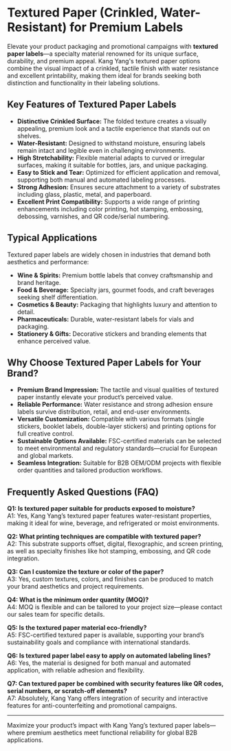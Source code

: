 # Textured Paper (Crinkled, Water-Resistant) for Premium Labels

Elevate your product packaging and promotional campaigns with **textured paper labels**—a specialty material renowned for its unique surface, durability, and premium appeal. Kang Yang's textured paper options combine the visual impact of a crinkled, tactile finish with water resistance and excellent printability, making them ideal for brands seeking both distinction and functionality in their labeling solutions.

## Key Features of Textured Paper Labels

- **Distinctive Crinkled Surface:** The folded texture creates a visually appealing, premium look and a tactile experience that stands out on shelves.
- **Water-Resistant:** Designed to withstand moisture, ensuring labels remain intact and legible even in challenging environments.
- **High Stretchability:** Flexible material adapts to curved or irregular surfaces, making it suitable for bottles, jars, and unique packaging.
- **Easy to Stick and Tear:** Optimized for efficient application and removal, supporting both manual and automated labeling processes.
- **Strong Adhesion:** Ensures secure attachment to a variety of substrates including glass, plastic, metal, and paperboard.
- **Excellent Print Compatibility:** Supports a wide range of printing enhancements including color printing, hot stamping, embossing, debossing, varnishes, and QR code/serial numbering.

## Typical Applications

Textured paper labels are widely chosen in industries that demand both aesthetics and performance:

- **Wine & Spirits:** Premium bottle labels that convey craftsmanship and brand heritage.
- **Food & Beverage:** Specialty jars, gourmet foods, and craft beverages seeking shelf differentiation.
- **Cosmetics & Beauty:** Packaging that highlights luxury and attention to detail.
- **Pharmaceuticals:** Durable, water-resistant labels for vials and packaging.
- **Stationery & Gifts:** Decorative stickers and branding elements that enhance perceived value.

## Why Choose Textured Paper Labels for Your Brand?

- **Premium Brand Impression:** The tactile and visual qualities of textured paper instantly elevate your product’s perceived value.
- **Reliable Performance:** Water resistance and strong adhesion ensure labels survive distribution, retail, and end-user environments.
- **Versatile Customization:** Compatible with various formats (single stickers, booklet labels, double-layer stickers) and printing options for full creative control.
- **Sustainable Options Available:** FSC-certified materials can be selected to meet environmental and regulatory standards—crucial for European and global markets.
- **Seamless Integration:** Suitable for B2B OEM/ODM projects with flexible order quantities and tailored production workflows.

## Frequently Asked Questions (FAQ)

**Q1: Is textured paper suitable for products exposed to moisture?**  
A1: Yes, Kang Yang’s textured paper features water-resistant properties, making it ideal for wine, beverage, and refrigerated or moist environments.

**Q2: What printing techniques are compatible with textured paper?**  
A2: This substrate supports offset, digital, flexographic, and screen printing, as well as specialty finishes like hot stamping, embossing, and QR code integration.

**Q3: Can I customize the texture or color of the paper?**  
A3: Yes, custom textures, colors, and finishes can be produced to match your brand aesthetics and project requirements.

**Q4: What is the minimum order quantity (MOQ)?**  
A4: MOQ is flexible and can be tailored to your project size—please contact our sales team for specific details.

**Q5: Is the textured paper material eco-friendly?**  
A5: FSC-certified textured paper is available, supporting your brand’s sustainability goals and compliance with international standards.

**Q6: Is textured paper label easy to apply on automated labeling lines?**  
A6: Yes, the material is designed for both manual and automated application, with reliable adhesion and flexibility.

**Q7: Can textured paper be combined with security features like QR codes, serial numbers, or scratch-off elements?**  
A7: Absolutely, Kang Yang offers integration of security and interactive features for anti-counterfeiting and promotional campaigns.

---

Maximize your product’s impact with Kang Yang’s textured paper labels—where premium aesthetics meet functional reliability for global B2B applications.